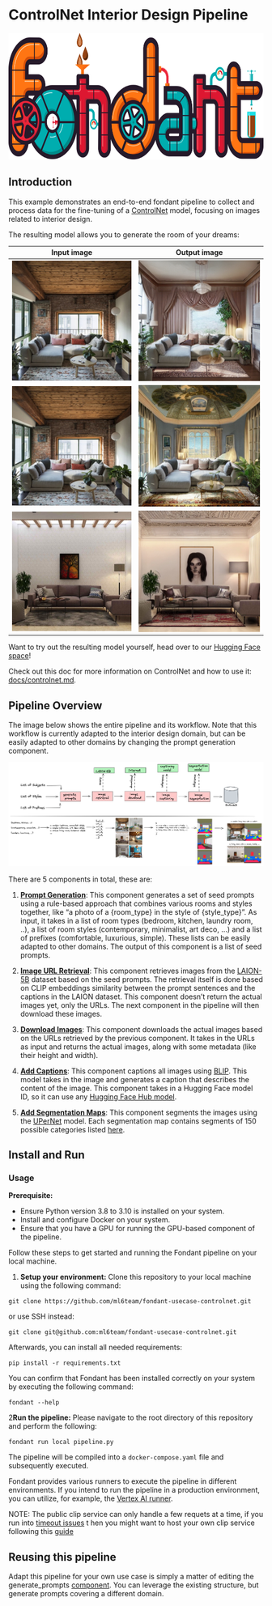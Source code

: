 # ControlNet Interior Design Pipeline


<p align="center">
    <img src="docs/art/fondant_banner.svg" height="250px"/>
</p>
<p align="center">
</p>

## Introduction
This example demonstrates an end-to-end fondant pipeline to collect and process data for the fine-tuning of a [ControlNet](https://github.com/lllyasviel/ControlNet) model, focusing on images related to interior design.

The resulting model allows you to generate the room of your dreams:


| Input image                                                                      | Output image                                                     |
|----------------------------------------------------------------------------------|------------------------------------------------------------------|
| ![input image](docs/art/pipelines/interior_design/interior_input_1.jpg) | ![output image](docs/art/pipelines/interior_design/interior_output_0.jpg) |
| ![input image](docs/art/pipelines/interior_design/interior_input_1.jpg)           | ![output image](docs/art/pipelines/interior_design/interior_output_1.jpg) |
| ![input image](docs/art/pipelines/interior_design/interior_input_0.jpg)           | ![output image](docs/art/pipelines/interior_design/interior_output_3.jpg) |

Want to try out the resulting model yourself, head over to our 
[Hugging Face space](https://huggingface.co/spaces/ml6team/controlnet-interior-design)!

Check out this doc for more information on ControlNet and how to use it: [docs/controlnet.md](docs/controlnet.md).

## Pipeline Overview

The image below shows the entire pipeline and its workflow. Note that this workflow is currently adapted to the interior design domain, but can be easily adapted to other domains by changing the prompt generation component.

![Image](docs/art/pipelines/interior_design/controlnet-interior-design-pipeline.png)


There are 5 components in total, these are:

1. [**Prompt Generation**](components/generate_prompts): This component generates a set of seed prompts using a rule-based approach that combines various rooms and styles together, like “a photo of a {room_type} in the style of {style_type}”. As input, it takes in a list of room types (bedroom, kitchen, laundry room, ..), a list of room styles (contemporary, minimalist, art deco, ...) and a list of prefixes (comfortable, luxurious, simple). These lists can be easily adapted to other domains. The output of this component is a list of seed prompts.

2. [**Image URL Retrieval**](https://github.com/ml6team/fondant/tree/main/components/prompt_based_laion_retrieval): This component retrieves images from the [LAION-5B](https://laion.ai/blog/laion-5b/) dataset based on the seed prompts. The retrieval itself is done based on CLIP embeddings similarity between the prompt sentences and the captions in the LAION dataset. This component doesn’t return the actual images yet, only the URLs. The next component in the pipeline will then download these images.

3. [**Download Images**](https://github.com/ml6team/fondant/tree/main/components/download_images): This component downloads the actual images based on the URLs retrieved by the previous component. It takes in the URLs as input and returns the actual images, along with some metadata (like their height and width).

4. [**Add Captions**](https://github.com/ml6team/fondant/tree/main/components/caption_images): This component captions all images using [BLIP](https://huggingface.co/docs/transformers/model_doc/blip). This model takes in the image and generates a caption that describes the content of the image. This component takes in a Hugging Face model ID, so it can use any [Hugging Face Hub model](https://huggingface.co/models).

5. [**Add Segmentation Maps**](https://github.com/ml6team/fondant/tree/main/components/segment_images): This component segments the images using the [UPerNet](https://huggingface.co/docs/transformers/model_doc/upernet) model. Each segmentation map contains segments of 150 possible categories listed [here](https://huggingface.co/openmmlab/upernet-convnext-small/blob/main/config.json#L110).



## Install and Run

### Usage

**Prerequisite:**

- Ensure Python version 3.8 to 3.10 is installed on your system.
- Install and configure Docker on your system.
- Ensure that you have a GPU for running the GPU-based component of the pipeline.


Follow these steps to get started and running the Fondant pipeline on your local machine.

1. **Setup your environment:** Clone this repository to your local machine using the following
   command:

```shell
git clone https://github.com/ml6team/fondant-usecase-controlnet.git
```

or use SSH instead:

```shell
git clone git@github.com:ml6team/fondant-usecase-controlnet.git
```

Afterwards, you can install all needed requirements:

```shell
pip install -r requirements.txt
```

You can confirm that Fondant has been installed correctly on your system by executing the following
command:

```shell
fondant --help
```

2**Run the pipeline:** Please navigate to the root directory of this repository and perform the
   following:

```shell
fondant run local pipeline.py
```

The pipeline will be compiled into a `docker-compose.yaml` file and subsequently executed.

Fondant provides various runners to execute the pipeline in different environments. If you intend to
run the pipeline in a production environment, you can utilize, for example,
the [Vertex AI runner](https://fondant.ai/en/latest/pipeline/#vertex-runner).

NOTE: The public clip service can only handle a few requets at a time, if you run into [timeout issues](https://github.com/rom1504/clip-retrieval/issues/267) t
hen you might want to host your own clip service following this [guide](https://github.com/rom1504/clip-retrieval/blob/main/docs/laion5B_h14_back.md)
## Reusing this pipeline

Adapt this pipeline for your own use case is simply a matter of editing the generate_prompts [component](./components/generate_prompts/src/main.py). You can leverage the existing structure, but generate prompts covering a different domain.
